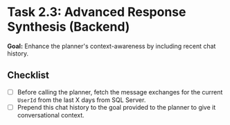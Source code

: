 # Task 2.3: Advanced Response Synthesis (Backend)

**Goal:** Enhance the planner's context-awareness by including recent chat history.

## Checklist

- [ ] Before calling the planner, fetch the message exchanges for the current `UserId` from the last X days from SQL Server.
- [ ] Prepend this chat history to the goal provided to the planner to give it conversational context. 